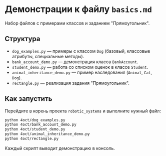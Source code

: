# Демонстрации к файлу `basics.md`

Набор файлов с примерами классов и заданием "Прямоугольник".

## Структура

- `dog_examples.py` — примеры с классом `Dog` (базовый, классовые атрибуты, специальные методы).
- `bank_account_demo.py` — демонстрация класса `BankAccount`.
- `student_demo.py` — работа со списком оценок в классе `Student`.
- `animal_inheritance_demo.py` — пример наследования (`Animal`, `Cat`, `Dog`).
- `rectangle.py` — реализация задания "Прямоугольник".

## Как запустить

Перейдите в корень проекта `robotic_systems` и выполните нужный файл:

```bash
python 4oct/dog_examples.py
python 4oct/bank_account_demo.py
python 4oct/student_demo.py
python 4oct/animal_inheritance_demo.py
python 4oct/rectangle.py
```

Каждый скрипт выводит демонстрацию в консоль.
